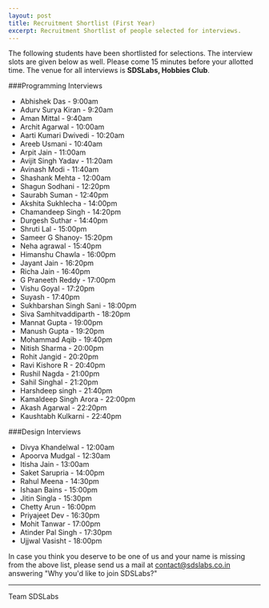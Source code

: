 ```yaml
---
layout: post
title: Recruitment Shortlist (First Year)
excerpt: Recruitment Shortlist of people selected for interviews.
---
```

The following students have been shortlisted for selections. The interview slots are given below as well. Please come 15 minutes before your allotted time. The venue for all interviews is **SDSLabs, Hobbies Club**.

###Programming Interviews

* Abhishek Das - 9:00am
* Adurv Surya Kiran - 9:20am
* Aman Mittal - 9:40am
* Archit Agarwal - 10:00am
* Aarti Kumari Dwivedi - 10:20am
* Areeb Usmani - 10:40am
* Arpit Jain - 11:00am
* Avijit Singh Yadav - 11:20am
* Avinash Modi - 11:40am
* Shashank Mehta - 12:00am
* Shagun Sodhani - 12:20pm
* Saurabh Suman - 12:40pm
* Akshita Sukhlecha - 14:00pm
* Chamandeep Singh - 14:20pm
* Durgesh Suthar - 14:40pm
* Shruti Lal - 15:00pm
* Sameer G Shanoy- 15:20pm
* Neha agrawal - 15:40pm
* Himanshu Chawla - 16:00pm
* Jayant Jain - 16:20pm
* Richa Jain - 16:40pm
* G Praneeth Reddy - 17:00pm
* Vishu Goyal - 17:20pm
* Suyash - 17:40pm
* Sukhbarshan Singh Sani - 18:00pm
* Siva Samhitvaddiparth - 18:20pm
* Mannat Gupta - 19:00pm
* Manush Gupta - 19:20pm
* Mohammad Aqib - 19:40pm 
* Nitish Sharma - 20:00pm
* Rohit Jangid - 20:20pm
* Ravi Kishore R - 20:40pm
* Rushil Nagda - 21:00pm
* Sahil Singhal - 21:20pm
* Harshdeep singh - 21:40pm
* Kamaldeep Singh Arora - 22:00pm
* Akash Agarwal - 22:20pm
* Kaushtabh Kulkarni - 22:40pm

###Design Interviews

* Divya Khandelwal - 12:00am
* Apoorva Mudgal - 12:30am
* Itisha Jain - 13:00am
* Saket Sarupria - 14:00pm
* Rahul Meena - 14:30pm
* Ishaan Bains - 15:00pm
* Jitin Singla - 15:30pm
* Chetty Arun - 16:00pm
* Priyajeet Dev - 16:30pm
* Mohit Tanwar - 17:00pm
* Atinder Pal Singh - 17:30pm
* Ujjwal Vasisht - 18:00pm

In case you think you deserve to be one of us and your name is missing from the above list, please send us a mail at <contact@sdslabs.co.in> answering "Why you'd like to join SDSLabs?"

---
Team SDSLabs
